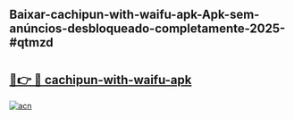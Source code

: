 ## Baixar-cachipun-with-waifu-apk-Apk-sem-anúncios-desbloqueado-completamente-2025-#qtmzd

# <h2><a href="https://ainizakaria.my?title=cachipun-with-waifu-apk&ref=20M">🔗👉 🔴 cachipun-with-waifu-apk</a></h2>

[![acn](https://github.com/user-attachments/assets/0f9c940e-d8b0-45ae-aac7-cd30a18b3e1c)](https://ainizakaria.my?title=cachipun-with-waifu-apk&ref=20M)

